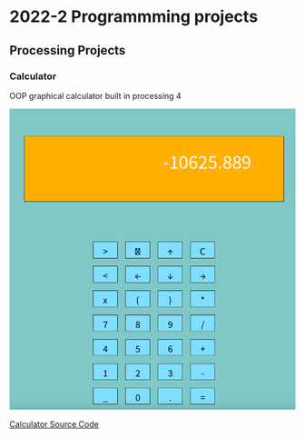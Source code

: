 # 2022-2 Programmming projects

## Processing Projects

### Calculator

OOP graphical calculator built in processing 4

![Running Calculator](https://github.com/Stevenwasntavailable/portfolio/blob/main/images/Calc.png?raw=true)

[Calculator Source Code]()


